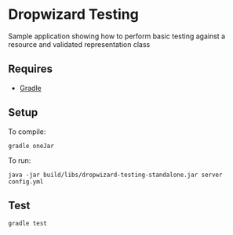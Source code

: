 # Dropwizard Testing

Sample application showing how to perform basic testing against a resource and validated representation class

## Requires

* [Gradle](http://www.gradle.org/)

## Setup

To compile:

```
gradle oneJar
```

To run:

```
java -jar build/libs/dropwizard-testing-standalone.jar server config.yml
```

## Test

```
gradle test
```

